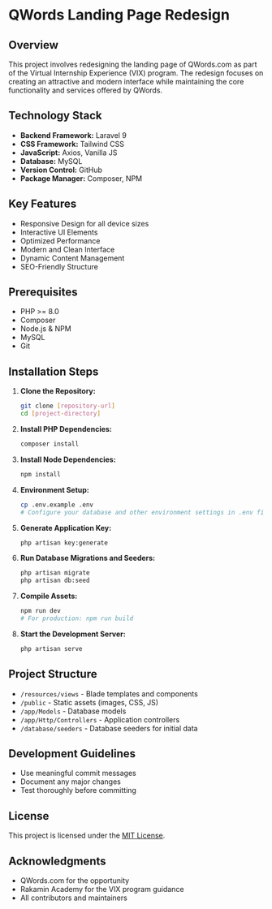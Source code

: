   # QWords Landing Page Redesign

  ## Overview
  This project involves redesigning the landing page of QWords.com as part of the Virtual Internship Experience (VIX) program. The redesign focuses on creating an attractive and modern interface while maintaining the core functionality and services offered by QWords.

  ## Technology Stack
  - **Backend Framework:** Laravel 9
  - **CSS Framework:** Tailwind CSS
  - **JavaScript:** Axios, Vanilla JS
  - **Database:** MySQL
  - **Version Control:** GitHub
  - **Package Manager:** Composer, NPM

  ## Key Features
  - Responsive Design for all device sizes
  - Interactive UI Elements
  - Optimized Performance
  - Modern and Clean Interface
  - Dynamic Content Management
  - SEO-Friendly Structure

  ## Prerequisites
  - PHP >= 8.0
  - Composer
  - Node.js & NPM
  - MySQL
  - Git

  ## Installation Steps
  1. **Clone the Repository:**
     ```bash
     git clone [repository-url]
     cd [project-directory]
     ```

  2. **Install PHP Dependencies:**
     ```bash
     composer install
     ```

  3. **Install Node Dependencies:**
     ```bash
     npm install
     ```

  4. **Environment Setup:**
     ```bash
     cp .env.example .env
     # Configure your database and other environment settings in .env file
     ```

  5. **Generate Application Key:**
     ```bash
     php artisan key:generate
     ```

  6. **Run Database Migrations and Seeders:**
     ```bash
     php artisan migrate
     php artisan db:seed
     ```

  7. **Compile Assets:**
     ```bash
     npm run dev
     # For production: npm run build
     ```

  8. **Start the Development Server:**
     ```bash
     php artisan serve
     ```

  ## Project Structure
  - `/resources/views` - Blade templates and components
  - `/public` - Static assets (images, CSS, JS)
  - `/app/Models` - Database models
  - `/app/Http/Controllers` - Application controllers
  - `/database/seeders` - Database seeders for initial data

  ## Development Guidelines
  - Use meaningful commit messages
  - Document any major changes
  - Test thoroughly before committing

  ## License
  This project is licensed under the [MIT License](node_modules/ms/license.md).

  ## Acknowledgments
  - QWords.com for the opportunity
  - Rakamin Academy for the VIX program guidance
  - All contributors and maintainers

